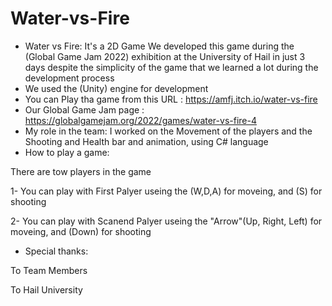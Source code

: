 # Water-vs-Fire
* Water vs Fire: It's a 2D Game
We developed this game during the (Global Game Jam 2022) exhibition at the University of Hail in just 3 days
despite the simplicity of the game that we learned a lot during the development process 
* We used the (Unity) engine for development 
* You can Play tha game from this URL : https://amfj.itch.io/water-vs-fire
* Our Global Game Jam page : https://globalgamejam.org/2022/games/water-vs-fire-4
* My role in the team: I worked on the Movement of the players and the Shooting and Health bar and animation, using C# language 
* How to play a game:

There are tow players in the game

1- You can play with First Palyer useing the (W,D,A) for moveing, and (S) for shooting

2- You can play with Scanend Palyer useing the "Arrow"(Up, Right, Left) for moveing, and (Down) for shooting

* Special thanks:

To Team Members 

To Hail University
